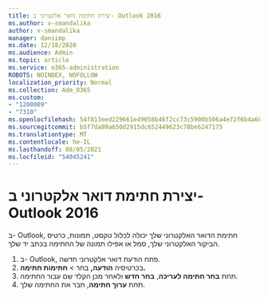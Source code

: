 ```yaml
---
title: יצירת חתימת דואר אלקטרוני ב- Outlook 2016
ms.author: v-smandalika
author: v-smandalika
manager: dansimp
ms.date: 12/18/2020
ms.audience: Admin
ms.topic: article
ms.service: o365-administration
ROBOTS: NOINDEX, NOFOLLOW
localization_priority: Normal
ms.collection: Adm_O365
ms.custom:
- "1200009"
- "7310"
ms.openlocfilehash: 54f813eed229661e49058b46f2cc73c5900b506a4e72f6b4a6818603f18dbd29
ms.sourcegitcommit: b5f7da89a650d2915dc652449623c78be6247175
ms.translationtype: MT
ms.contentlocale: he-IL
ms.lasthandoff: 08/05/2021
ms.locfileid: "54045241"
---
```

# <a name="create-an-email-signature-in-outlook-2016"></a>יצירת חתימת דואר אלקטרוני ב- Outlook 2016

ב- Outlook, חתימת הדואר האלקטרוני שלך יכולה לכלול טקסט, תמונות, כרטיס הביקור האלקטרוני שלך, סמל או אפילו תמונה של החתימה בכתב יד שלך.

1. ב- Outlook, פתח הודעת דואר אלקטרוני חדשה.
2. בכרטיסיה **הודעה,** בחר   >  **חתימות חתימה.**
3. תחת **בחר חתימה לעריכה**, **בחר חדש** ולאחר מכן הקלד שם עבור החתימה.
4. תחת **ערוך חתימה**, חבר את החתימה שלך.
